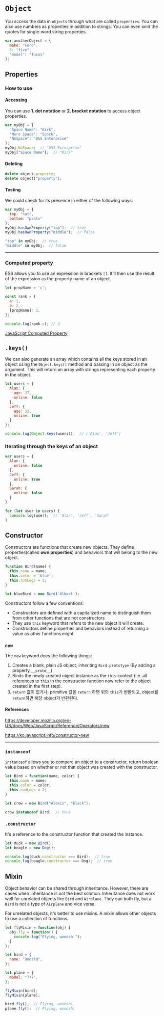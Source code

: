 # `Object`

You access the data in `objects` through what are called `properties`. You can also use numbers as properties in addition to strings. You can even omit the quotes for single-word string properties.

```js
var anotherObject = {
  make: "Ford",
  5: "five",
  "model": "focus"
};
```



## Properties

### How to use

#### Accessing

You can use **1. dot notation** or **2. bracket notation** to access object properties.

```js
var myObj = {
  "Space Name": "Kirk",
  "More Space": "Spock",
  "NoSpace": "USS Enterprise"
};
myObj.NoSpace;  // "USS Enterprise"
myObj["Space Name"];  // "Kirk"
```

#### Deleting

```js
delete object.property;
delete object["property"];
```

#### Testing

We could check for its presence in either of the following ways:

```js
var myObj = {
  top: "hat",
  bottom: "pants"
};
myObj.hasOwnProperty("top");  // true
myObj.hasOwnProperty("middle");  // false

"top" in myObj;  // true
"middle" in myObj;  // false
```

----

### Computed property

ES6 allows you to use an expression in brackets `[]`. It’ll then use the result of the expression as the property name of an object.

```js
let propName = 'c';

const rank = {
  a: 1,
  b: 2,
  [propName]: 3,
};

console.log(rank.c); // 3
```

[JavaScript Computed Property](https://www.javascripttutorial.net/es6/javascript-computed-property)



## `.keys()`

We can also generate an array which contains all the keys stored in an object using the `Object.keys()` method and passing in an object as the argument. This will return an array with strings representing each property in the object.

```js
let users = {
  Alan: {
    age: 27,
    online: false
  },
  Jeff: {
    age: 32,
    online: true
  }
};

console.log(Object.keys(users));  // ['Alan', 'Jeff']
```

### Iterating through the keys of an object

```js
var users = {
  Alan: {
    online: false
  },
  Jeff: {
    online: true
  },
  Sarah: {
    online: false
  }
}

for (let user in users) {
  console.log(user);  // 'Alan', 'Jeff', 'Sarah'
}
```



## Constructor

Constructors are functions that create new objects. They define properties(called **own properties**) and behaviors that will belong to the new object.

```js
function Bird(name) {
  this.name = name;
  this.color = 'blue';
  this.numLegs = 2;
}

let blueBird = new Bird('Albert');
```

Constructors follow a few conventions:

- Constructors are defined with a capitalized name to distinguish them from other functions that are not constructors.
- They use `this` keyword that refers to the new object it will create.
- Constructors define properties and behaviors instead of returning a value as other functions might.

### `new`

The `new` keyword does the following things:

1. Creates a blank, plain JS object, inheriting `Bird.prototype` (By adding a property `__proto__`)
2. Binds the newly created object instance as the `this` context (i.e. all references to `this` in the constructor function now refer to the object created in the first step).
3. `return` 값이 없거나, primitive 값을 `return` 하면 위의 `this`가 반환되고,
   object를 `return`하면 해당 object가 반환된다.

#### References

https://developer.mozilla.org/en-US/docs/Web/JavaScript/Reference/Operators/new

https://ko.javascript.info/constructor-new

----

### `instanceof`

`instanceof` allows you to compare an object to a constructor, return boolean value based on whether or not that object was created with the constructor.

```js
let Bird = function(name, color) {
  this.name = name;
  this.color = color;
  this.numLegs = 2;
}

let crow = new Bird("Alexis", "black");

crow instanceof Bird;  // true
```

### `.constructor`

It's a reference to the constructor function that created the instance.

```js
let duck = new Bird();
let beagle = new Dog();

console.log(duck.constructor === Bird);  // true
console.log(beagle.constructor === Dog);  // true
```



## Mixin

Object behavior can be shared through inheritance. However, there are cases when inheritance is not the best solution. Inheritance does not work well for unrelated objects like `Bird` and `Airplane`. They can both fly, but a `Bird` is not a type of `Airplane` and vice versa.

For unrelated objects, it's better to use mixins. A mixin allows other objects to use a collection of functions.

```js
let flyMixin = function(obj) {
  obj.fly = function() {
    console.log("Flying, wooosh!");
  }
};
```

```js
let bird = {
  name: "Donald",
};

let plane = {
  model: "777",
};

flyMixin(bird);
flyMixin(plane);

bird.fly();  // Flying, wooosh!
plane.fly();  // Flying, wooosh!
```

